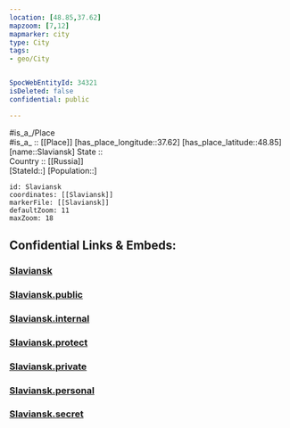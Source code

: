 ```yaml
---
location: [48.85,37.62] 
mapzoom: [7,12] 
mapmarker: city 
type: City
tags:
- geo/City


SpocWebEntityId: 34321
isDeleted: false
confidential: public

---
```

#is_a_/Place  
#is_a_ :: [[Place]] 
[has_place_longitude::37.62] 
[has_place_latitude::48.85] 
[name::Slaviansk] 
State ::  
Country :: [[Russia]]  
[StateId::] 
[Population::] 



```leaflet
id: Slaviansk
coordinates: [[Slaviansk]] 
markerFile: [[Slaviansk]] 
defaultZoom: 11 
maxZoom: 18
```


## Confidential Links & Embeds: 

### [Slaviansk](/_Standards/Earth/Continent/Europe/Europe~East/Ukraine/Regions~Ukraine/Donets'k/City/Slaviansk.md) 

### [Slaviansk.public](/_public/Earth/Continent/Europe/Europe~East/Ukraine/Regions~Ukraine/Donets'k/City/Slaviansk.public.md) 

### [Slaviansk.internal](/_internal/Earth/Continent/Europe/Europe~East/Ukraine/Regions~Ukraine/Donets'k/City/Slaviansk.internal.md) 

### [Slaviansk.protect](/_protect/Earth/Continent/Europe/Europe~East/Ukraine/Regions~Ukraine/Donets'k/City/Slaviansk.protect.md) 

### [Slaviansk.private](/_private/Earth/Continent/Europe/Europe~East/Ukraine/Regions~Ukraine/Donets'k/City/Slaviansk.private.md) 

### [Slaviansk.personal](/_personal/Earth/Continent/Europe/Europe~East/Ukraine/Regions~Ukraine/Donets'k/City/Slaviansk.personal.md) 

### [Slaviansk.secret](/_secret/Earth/Continent/Europe/Europe~East/Ukraine/Regions~Ukraine/Donets'k/City/Slaviansk.secret.md)

